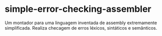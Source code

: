 # simple-error-checking-assembler
Um montador para uma linguagem inventada de assembly extremamente simplificada. Realiza checagem de erros léxicos, sintáticos e semânticos.
